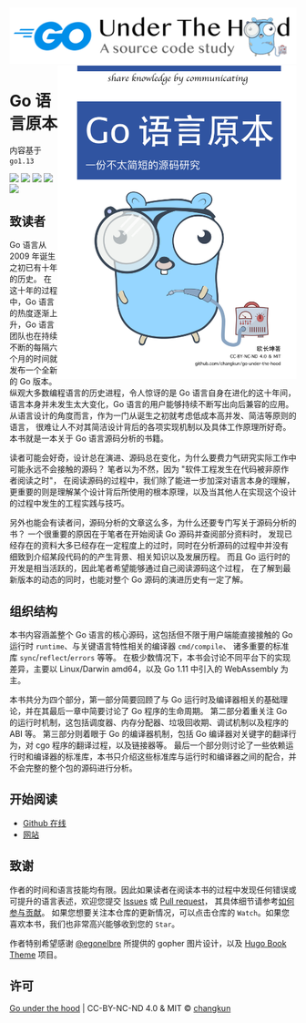 <div align="center">
<img src="book/assets/header.png" alt="logo" />
</div>

<img src="book/assets/cover-cn.png" alt="logo" height="550" align="right" />

# Go 语言原本

内容基于 `go1.13`

![](https://img.shields.io/badge/lang-简体中文-red.svg?longCache=true&style=flat-square)
![](https://img.shields.io/github/license/changkun/go-under-the-hood.svg?style=flat-square)
![](https://img.shields.io/badge/license-CC%20BY--NC--ND%204.0-lightgrey.svg?style=flat-square)
[![](https://img.shields.io/badge/donate-PayPal-104098.svg?style=popout-square&logo=PayPal)](https://www.paypal.me/changkunde/4.99eur)
[![](https://img.shields.io/badge/chat-telegram-%232CA5E0.svg?logo=telegram&logoColor=white&style=flat-square)](https://t.me/joinchat/FEeulA4zgj2DsBbudBqMcQ)

## 致读者

Go 语言从 2009 年诞生之初已有十年的历史。
在这十年的过程中，Go 语言的热度逐渐上升，Go 语言团队也在持续不断的每隔六个月的时间就发布一个全新的 Go 版本。
纵观大多数编程语言的历史进程，令人惊讶的是 Go 语言自身在进化的这十年间，
语言本身并未发生太大变化，Go 语言的用户能够持续不断写出向后兼容的应用。
从语言设计的角度而言，作为一门从诞生之初就考虑低成本高并发、简洁等原则的语言，
很难让人不对其简洁设计背后的各项实现机制以及具体工作原理所好奇。
本书就是一本关于 Go 语言源码分析的书籍。

读者可能会好奇，设计总在演进、源码总在变化，为什么要费力气研究实际工作中可能永远不会接触的源码？
笔者以为不然，因为 "软件工程发生在代码被非原作者阅读之时"，
在阅读源码的过程中，我们除了能进一步加深对语言本身的理解，
更重要的则是理解某个设计背后所使用的根本原理，以及当其他人在实现这个设计的过程中发生的工程实践与技巧。

另外也能会有读者问，源码分析的文章这么多，为什么还要专门写关于源码分析的书？
一个很重要的原因在于笔者在开始阅读 Go 源码并查阅部分资料时，
发现已经存在的资料大多已经存在一定程度上的过时，同时在分析源码的过程中并没有
细致到介绍某段代码的的产生背景、相关知识以及发展历程。
而且 Go 运行时的开发是相当活跃的，因此笔者希望能够通过自己阅读源码这个过程，
在了解到最新版本的动态的同时，也能对整个 Go 源码的演进历史有一定了解。

## 组织结构

本书内容涵盖整个 Go 语言的核心源码，这包括但不限于用户端能直接接触的 Go 运行时 `runtime`、与关键语言特性相关的编译器 `cmd/compile`、
诸多重要的标准库 `sync`/`reflect`/`errors` 等等。
在极少数情况下，本书会讨论不同平台下的实现差异，主要以 Linux/Darwin amd64，以及 Go 1.11 中引入的 WebAssembly 为主。

本书共分为四个部分，第一部分简要回顾了与 Go 运行时及编译器相关的基础理论，并在其最后一章中简要讨论了 Go 程序的生命周期。
第二部分着重关注 Go 的运行时机制，这包括调度器、内存分配器、垃圾回收期、调试机制以及程序的 ABI 等。
第三部分则着眼于 Go 的编译器机制，包括 Go 编译器对关键字的翻译行为，对 cgo 程序的翻译过程，以及链接器等。
最后一个部分则讨论了一些依赖运行时和编译器的标准库，本书只介绍这些标准库与运行时和编译器之间的配合，并不会完整的整个包的源码进行分析。

## 开始阅读

- [Github 在线](https://github.com/changkun/go-under-the-hood/blob/master/book/zh-cn/TOC.md)
- [网站](https://changkun.de/golang/)

## 致谢

作者的时间和语言技能均有限。因此如果读者在阅读本书的过程中发现任何错误或可提升的语言表述，欢迎您提交 [Issues](https://github.com/changkun/go-under-the-hood/issues/new/choose) 或 [Pull request](https://github.com/changkun/go-under-the-hood/pulls)，
其具体细节请参考[如何参与贡献](./CONTRIBUTING.md)。
如果您想要关注本仓库的更新情况，可以点击仓库的 `Watch`。如果您喜欢本书，我们也非常高兴能够收到您的 `Star`。

作者特别希望感谢 [@egonelbre](https://github.com/egonelbre/gophers) 所提供的 gopher 图片设计，以及 [Hugo Book Theme](https://github.com/alex-shpak/hugo-book) 项目。

## 许可

[Go under the hood](https://github.com/changkun/go-under-the-hood) | CC-BY-NC-ND 4.0 & MIT &copy; [changkun](https://changkun.de)
